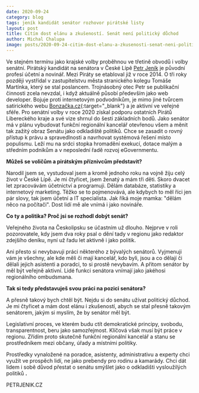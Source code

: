 ```yaml
---
date: 2020-09-24
category: blog
tags: jeník kandidát senátor rozhovor pirátské listy
layout: post
title: Cítím dost elánu a zkušeností. Senát není politický důchod
author: Michal Chalupa
image: posts/2020-09-24-citim-dost-elanu-a-zkusenosti-senat-neni-politicky-duchod.jpg
---
```

Ve stejném termínu jako krajské volby proběhnou ve třetině obvodů i volby senátní. Pirátský kandidát na senátora v České Lípě [Petr Jeník](/lide/petr-jenik) je původní profesí účetní a novinář. Mezi Piráty se etabloval již v roce 2014. O tři roky později vystřídal v zastupitelstvu města stranického kolegu Tomáše Martínka, který se stal poslancem. Trojnásobný otec Petr se publikační činnosti zcela nevzdal, i když aktuálně působí především jako web developer. Bojuje proti internetovým podvodníkům, je mimo jiné tvůrcem satirického webu [Bonzačka.cz](http://bonzacka.cz){:target="_blank"} a je aktivní ve veřejné sféře. Pro senátní volby v roce 2020 získal podporu ostatních Pirátů Libereckého kraje a své vize shrnul do šesti základních bodů. Jako senátor má v plánu vybudovat funkční regionální kancelář otevřenou všem a měnit tak zažitý obraz Senátu jako odkladiště politiků. Chce se zasadit o rovný přístup k právu a spravedlnosti a navrhovat systémová řešení místo populismu. Leží mu na srdci stopka hromadění exekucí, dotace malým a středním podnikům a v neposlední řadě rozvoj eGovernmentu.

**Můžeš se voličům a pirátským příznivcům představit?**

Narodil jsem se, vystudoval jsem a kromě jednoho roku na vojně žiju celý život v České Lípě. Je mi čtyřicet, jsem ženatý a mám tři děti. Skoro dvacet let zpracovávám účetnictví a programuji. Dělám databáze, statistiky a internetový marketing. Těžko se to pojmenovává, ale kdybych to měl říci jen pár slovy, tak jsem účetní a IT specialista. Jak říká moje mamka: &quot;dělám něco na počítači&quot;. Dost lidí mě ale vnímá i jako novináře.

**Co ty a politika? Proč jsi se rozhodl dobýt senát?**

Veřejného života na Českolipsku se účastním už dlouho. Nejprve v roli pozorovatele, kdy jsem dva roky psal o dění tady v regionu jako redaktor zdejšího deníku, nyní už řadu let aktivně i jako politik.

Ani přesto si nevybavuji práci některého z bývalých senátorů. Vyjmenuji vám je všechny, ale kde měli či mají kancelář, kdo byli, jsou a co dělají či dělali jejich asistenti a poradci, to si prostě nevybavím. A přitom senátor by měl být veřejně aktivní. Lidé funkci senátora vnímají jako jakéhosi regionálního ombudsmana.

**Tak si tedy představuješ svou práci na pozici senátora?**

A přesně takový bych chtěl být. Nejdu si do senátu užívat politický důchod. Je mi čtyřicet a mám dost elánu i zkušeností, abych se stal přesně takovým senátorem, jakým si myslím, že by senátor měl být.

Legislativní proces, ve kterém budu ctít demokratické principy, svobodu, transparentnost, beru jako samozřejmost. Klíčová však musí být práce v regionu. Zřídím proto skutečně funkční regionální kancelář a stanu se prostředníkem mezi občany, úřady a místními politiky.

Prostředky vynaložené na poradce, asistenty, administrativu a experty chci využít ve prospěch lidí, ne jako prebendy pro rodinu a kamarády. Chci dát lidem i sobě důvod přestat o senátu smýšlet jako o odkladišti vysloužilých politiků **.**

PETRJENIK.CZ
